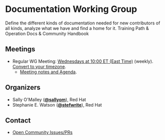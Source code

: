 <!---
This is an autogenerated file!

Please do not edit this file directly, but instead make changes to the
sigs.yaml file in the project root.

This file is part of https://github.com/operate-first/community

To understand how this file is generated, see https://git.k8s.io/community/generator/README.md
--->
# Documentation Working Group

Define the different kinds of documentation needed for new contributors of all kinds, analyze what we have and find a home for it. Training Path & Operation Docs & Community Handbook

## Meetings
* Regular WG Meeting: [Wednesdays at 10:00 ET (East Time)](https://meet.google.com/...) (weekly). [Convert to your timezone](http://www.thetimezoneconverter.com/?t=10:00&tz=ET%20%28East%20Time%29).
  * [Meeting notes and Agenda](https://docs.google.com/document/d/...).

## Organizers

* Sally O'Malley (**[@sallyom](https://github.com/sallyom)**), Red Hat
* Stephanie E. Watson (**[@stefwrite](https://github.com/stefwrite)**), Red Hat

## Contact
- [Open Community Issues/PRs](https://github.com/operate-first/community/labels/wg%2Fdocumentation)
<!-- BEGIN CUSTOM CONTENT -->

<!-- END CUSTOM CONTENT -->
